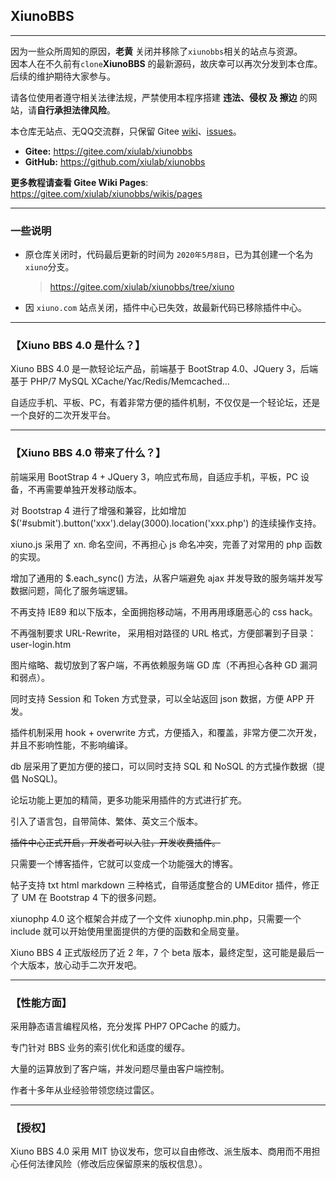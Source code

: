 ## XiunoBBS
------
因为一些众所周知的原因，**老黄** 关闭并移除了```xiunobbs```相关的站点与资源。   
因本人在不久前有`clone`**XiunoBBS** 的最新源码，故庆幸可以再次分发到本仓库。后续的维护期待大家参与。
 
请各位使用者遵守相关法律法规，严禁使用本程序搭建 **违法、侵权 及 擦边** 的网站，请**自行承担法律风险**。   

本仓库无站点、无QQ交流群，只保留 Gitee [wiki](https://gitee.com/xiulab/xiunobbs/wikis)、[issues](https://gitee.com/xiulab/xiunobbs/issues)。 
- **Gitee:** https://gitee.com/xiulab/xiunobbs   
- **GitHub:**  https://github.com/xiulab/xiunobbs   
   
**更多教程请查看 Gitee Wiki Pages**: https://gitee.com/xiulab/xiunobbs/wikis/pages   

------
### 一些说明
- 原仓库关闭时，代码最后更新的时间为 `2020年5月8日`，已为其创建一个名为`xiuno`分支。
  > https://gitee.com/xiulab/xiunobbs/tree/xiuno
- 因 `xiuno.com` 站点关闭，插件中心已失效，故最新代码已移除插件中心。

------
### 【Xiuno BBS 4.0 是什么？】
Xiuno BBS 4.0 是一款轻论坛产品，前端基于 BootStrap 4.0、JQuery 3，后端基于 PHP/7 MySQL XCache/Yac/Redis/Memcached...

自适应手机、平板、PC，有着非常方便的插件机制，不仅仅是一个轻论坛，还是一个良好的二次开发平台。

------
### 【Xiuno BBS 4.0 带来了什么？】
前端采用 BootStrap 4 + JQuery 3，响应式布局，自适应手机，平板，PC 设备，不再需要单独开发移动版本。

对 Bootstrap 4 进行了增强和兼容，比如增加 $('#submit').button('xxx').delay(3000).location('xxx.php') 的连续操作支持。

xiuno.js 采用了 xn. 命名空间，不再担心 js 命名冲突，完善了对常用的 php 函数的实现。

增加了通用的 $.each_sync() 方法，从客户端避免 ajax 并发导致的服务端并发写数据问题，简化了服务端逻辑。

不再支持 IE89 和以下版本，全面拥抱移动端，不用再用琢磨恶心的 css hack。

不再强制要求 URL-Rewrite， 采用相对路径的 URL 格式，方便部署到子目录：user-login.htm

图片缩略、裁切放到了客户端，不再依赖服务端 GD 库（不再担心各种 GD 漏洞和弱点）。

同时支持 Session 和 Token 方式登录，可以全站返回 json 数据，方便 APP 开发。

插件机制采用 hook + overwrite 方式，方便插入，和覆盖，非常方便二次开发，并且不影响性能，不影响编译。

db 层采用了更加方便的接口，可以同时支持 SQL 和 NoSQL 的方式操作数据（提倡 NoSQL)。

论坛功能上更加的精简，更多功能采用插件的方式进行扩充。

引入了语言包，自带简体、繁体、英文三个版本。

<del>插件中心正式开启，开发者可以入驻，开发收费插件。</del>

只需要一个博客插件，它就可以变成一个功能强大的博客。

帖子支持 txt html markdown 三种格式，自带适度整合的 UMEditor 插件，修正了 UM 在 Bootstrap 4 下的很多问题。

xiunophp 4.0 这个框架合并成了一个文件 xiunophp.min.php，只需要一个 include 就可以开始使用里面提供的方便的函数和全局变量。

Xiuno BBS 4 正式版经历了近 2 年，7 个 beta 版本，最终定型，这可能是最后一个大版本，放心动手二次开发吧。

------
### 【性能方面】
采用静态语言编程风格，充分发挥 PHP7 OPCache 的威力。

专门针对 BBS 业务的索引优化和适度的缓存。

大量的运算放到了客户端，并发问题尽量由客户端控制。

作者十多年从业经验带领您绕过雷区。

------
### 【授权】
Xiuno BBS 4.0 采用 MIT 协议发布，您可以自由修改、派生版本、商用而不用担心任何法律风险（修改后应保留原来的版权信息）。
